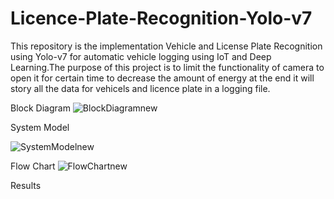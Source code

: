 # Licence-Plate-Recognition-Yolo-v7
This repository is the implementation Vehicle and License Plate Recognition using Yolo-v7 for automatic vehicle logging using IoT and Deep Learning.The purpose of this project is to limit the functionality of camera to open it for certain time to decrease the amount of energy at the end it will story all the data for vehicels and licence plate in a logging file.

Block Diagram 
![BlockDiagramnew](https://github.com/SyedSybtain/Vehicle-and-Licence-Plate-Recognition-Yolo-v7/assets/115772979/af0d5dd1-82dd-42cf-84e0-a3e9f1a432a1)


System Model

![SystemModelnew](https://github.com/SyedSybtain/Vehicle-and-Licence-Plate-Recognition-Yolo-v7/assets/115772979/f6b24650-ed3f-49d7-82bd-d11901dc9e84)


Flow Chart 
![FlowChartnew](https://github.com/SyedSybtain/Vehicle-and-Licence-Plate-Recognition-Yolo-v7/assets/115772979/eacc49e0-74de-4ce1-bc31-155c4060db81)



Results 
